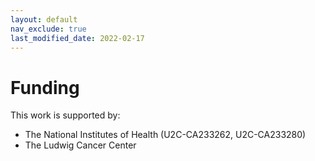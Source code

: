 ```yaml
---
layout: default
nav_exclude: true
last_modified_date: 2022-02-17
---
```


# Funding

This work is supported by:
- The National Institutes of Health (U2C-CA233262, U2C-CA233280)
- The Ludwig Cancer Center
